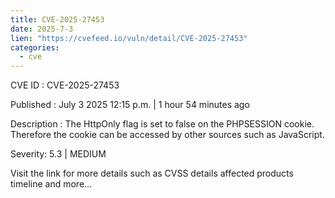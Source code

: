 ```yaml
--- 
title: CVE-2025-27453
date: 2025-7-3
lien: "https://cvefeed.io/vuln/detail/CVE-2025-27453"
categories:
  - cve
---
```


CVE ID : CVE-2025-27453

Published :  July 3
2025
12:15 p.m. | 1 hour
54 minutes ago

Description : The HttpOnly flag is set to false on the PHPSESSION cookie. Therefore
the cookie can be accessed by other sources such as JavaScript.

Severity: 5.3 | MEDIUM

Visit the link for more details
such as CVSS details
affected products
timeline
and more...
